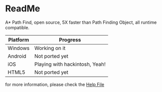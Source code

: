 # ReadMe

A* Path Find, open source, 5X faster than Path Finding Object, all runtime compatible.

|Platform|Progress|
|---|---|
|Windows|Working on it|
|Android|Not ported yet|
|iOS|Playing with hackintosh, Yeah!|
|HTML5|Not ported yet|

for more information, please check the [Help File](https://github.com/defisym/OpenFusionExamples/blob/master/Extensions/FindTheWay/ToInstall/Files/Help/FindTheWay/FindTheWay.md)
